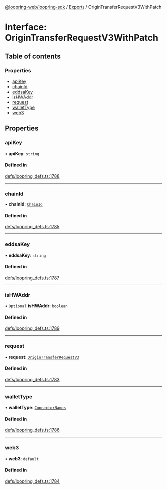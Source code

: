 [@loopring-web/loopring-sdk](../README.md) / [Exports](../modules.md) / OriginTransferRequestV3WithPatch

# Interface: OriginTransferRequestV3WithPatch

## Table of contents

### Properties

- [apiKey](OriginTransferRequestV3WithPatch.md#apikey)
- [chainId](OriginTransferRequestV3WithPatch.md#chainid)
- [eddsaKey](OriginTransferRequestV3WithPatch.md#eddsakey)
- [isHWAddr](OriginTransferRequestV3WithPatch.md#ishwaddr)
- [request](OriginTransferRequestV3WithPatch.md#request)
- [walletType](OriginTransferRequestV3WithPatch.md#wallettype)
- [web3](OriginTransferRequestV3WithPatch.md#web3)

## Properties

### apiKey

• **apiKey**: `string`

#### Defined in

[defs/loopring_defs.ts:1788](https://github.com/Loopring/loopring_sdk/blob/b7df545/src/defs/loopring_defs.ts#L1788)

___

### chainId

• **chainId**: [`ChainId`](../enums/ChainId.md)

#### Defined in

[defs/loopring_defs.ts:1785](https://github.com/Loopring/loopring_sdk/blob/b7df545/src/defs/loopring_defs.ts#L1785)

___

### eddsaKey

• **eddsaKey**: `string`

#### Defined in

[defs/loopring_defs.ts:1787](https://github.com/Loopring/loopring_sdk/blob/b7df545/src/defs/loopring_defs.ts#L1787)

___

### isHWAddr

• `Optional` **isHWAddr**: `boolean`

#### Defined in

[defs/loopring_defs.ts:1789](https://github.com/Loopring/loopring_sdk/blob/b7df545/src/defs/loopring_defs.ts#L1789)

___

### request

• **request**: [`OriginTransferRequestV3`](OriginTransferRequestV3.md)

#### Defined in

[defs/loopring_defs.ts:1783](https://github.com/Loopring/loopring_sdk/blob/b7df545/src/defs/loopring_defs.ts#L1783)

___

### walletType

• **walletType**: [`ConnectorNames`](../enums/ConnectorNames.md)

#### Defined in

[defs/loopring_defs.ts:1786](https://github.com/Loopring/loopring_sdk/blob/b7df545/src/defs/loopring_defs.ts#L1786)

___

### web3

• **web3**: `default`

#### Defined in

[defs/loopring_defs.ts:1784](https://github.com/Loopring/loopring_sdk/blob/b7df545/src/defs/loopring_defs.ts#L1784)
